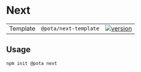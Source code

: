 # Next

|          |                          |                                                                                                                                   |
| -------- | ------------------------ | --------------------------------------------------------------------------------------------------------------------------------- |
| Template | `@pota/next-template` | [![version](https://img.shields.io/npm/v/@pota/next-template.svg?label=%20)](https://npmjs.org/package/@pota/next-template) |

## Usage

```bash
npm init @pota next
```

